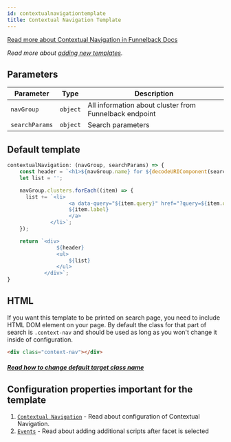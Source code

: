 ```yaml
---
id: contextualnavigationtemplate
title: Contextual Navigation Template
---
```


[Read more about Contextual Navigation in Funnelback Docs](https://docs.funnelback.com/customise/standard-options/contextual-navigation.html)

_Read more about [adding new templates](2-templates-0-overview.md#adding-new-templates)._

## Parameters
| Parameter 	  | Type 	     | Description |
|-------------	|----------- |--------------	|
| `navGroup` | `object` | All information about cluster from Funnelback endpoint |
| `searchParams` | `object` | Search parameters |

## Default template

```js
contextualNavigation: (navGroup, searchParams) => {
    const header = `<h1>${navGroup.name} for ${decodeURIComponent(searchParams.query)}</h1>`;
    let list = '';

    navGroup.clusters.forEach((item) => {
      list += `<li>
                    <a data-query="${item.query}" href="?query=${item.query}">
                    ${item.label}
                    </a>
              </li>`;
    });

    return `<div>
                ${header}
                <ul>
                    ${list}
                </ul>
            </div>`;
}
```

## HTML

If you want this template to be printed on search page, you need to include HTML DOM element on your page. By default the class for that part of search is `.context-nav` and should be used as long as you won't change it inside of configuration.

```html
<div class="context-nav"></div>
```

##### [Read how to change default target class name](./contextualnavigation#target-location-of-results-in-dom)

## Configuration properties important for the template

1. [`Contextual Navigation`](1-configuration-11-contextualNavigation.md) - Read about configuration of Contextual Navigation.
2. [`Events`](1-configuration-15-events.md#onfiltersupdate-when-user-changes-filters) - Read about adding additional scripts after facet is selected